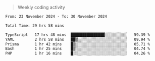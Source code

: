 > Weekly coding activity
<!--START_SECTION:waka-->

```txt
From: 23 November 2024 - To: 30 November 2024

Total Time: 29 hrs 58 mins

TypeScript   17 hrs 48 mins  ███████████████░░░░░░░░░░   59.39 %
YAML         2 hrs 58 mins   ██▒░░░░░░░░░░░░░░░░░░░░░░   09.94 %
Prisma       1 hr 42 mins    █▒░░░░░░░░░░░░░░░░░░░░░░░   05.71 %
Bash         1 hr 25 mins    █▒░░░░░░░░░░░░░░░░░░░░░░░   04.74 %
PHP          1 hr 16 mins    █░░░░░░░░░░░░░░░░░░░░░░░░   04.26 %
```

<!--END_SECTION:waka-->
